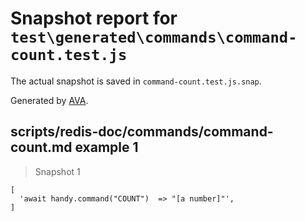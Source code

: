 # Snapshot report for `test\generated\commands\command-count.test.js`

The actual snapshot is saved in `command-count.test.js.snap`.

Generated by [AVA](https://ava.li).

## scripts/redis-doc/commands/command-count.md example 1

> Snapshot 1

    [
      'await handy.command("COUNT")  => "[a number]"',
    ]
